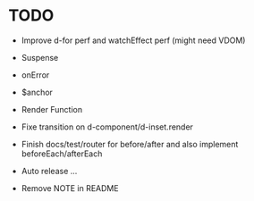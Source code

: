 # TODO

- Improve d-for perf and watchEffect perf (might need VDOM)
- Suspense
- onError
- $anchor

- Render Function
- Fixe transition on d-component/d-inset.render
- Finish docs/test/router for before/after and also implement beforeEach/afterEach
- Auto release ...
- Remove NOTE in README
